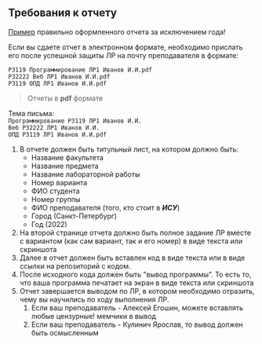## Требования к отчету

[Пример](https://drive.google.com/file/d/1wt-oYEHBaMT8LhsUEpRPQUmuqr2E_wX5/view?usp=sharing) правильно оформленного
отчета за исключением года!

Если вы сдаете отчет в электронном формате, необходимо прислать его после успешной
защиты ЛР на почту преподавателя в формате:

`P3119 Программирование ЛР1 Иванов И.И.pdf` <br />
`P32222 Веб ЛР1 Иванов И.И.pdf`<br />
`P3119 ОПД ЛР1 Иванов И.И.pdf`

> Отчеты в **pdf** формате

Тема письма:  
`Программирование P3119 ЛР1 Иванов И.И.` <br />
`Веб P32222 ЛР1 Иванов И.И.`<br />
`ОПД P3119 ЛР1 Иванов И.И.pdf`

1. В отчете должен быть титульный лист, на котором должно быть:
    - Название факультета
    - Название предмета
    - Название лабораторной работы
    - Номер варианта
    - ФИО студента
    - Номер группы
    - ФИО преподавателя (того, кто стоит в **_ИСУ_**)
    - Город (Санкт-Петербург)
    - Год (2022)
2. На второй странице отчета должно быть полное задание ЛР вместе с
   вариантом (как сам вариант, так и его номер) в виде текста или скриншота
3. Далее в отчет должен быть вставлен код в виде текста или в виде ссылки
   на репозиторий с кодом.
4. После исходного кода должен быть "вывод программы". То есть то, что ваша
   программа печатает на экран в виде текста или скриншота
5. Отчет завершается выводом по ЛР, в котором необходимо отразить, чему вы
   научились по ходу выполнения ЛР.
    1. Если ваш преподаватель - Алексей Егошин,
       можете вставлять любые цензурные! мемчики в вывод
    2. Если ваш преподаватель - Кулинич Ярослав, то вывод должен быть осмысленным
